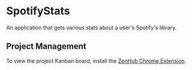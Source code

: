 # SpotifyStats
An application that gets various stats about a user's Spotify's library. 

## Project Management
To view the project Kanban board, install the [ZenHub Chrome Extension](https://chrome.google.com/webstore/detail/zenhub-for-github/ogcgkffhplmphkaahpmffcafajaocjbd/related?hl=en-US).
